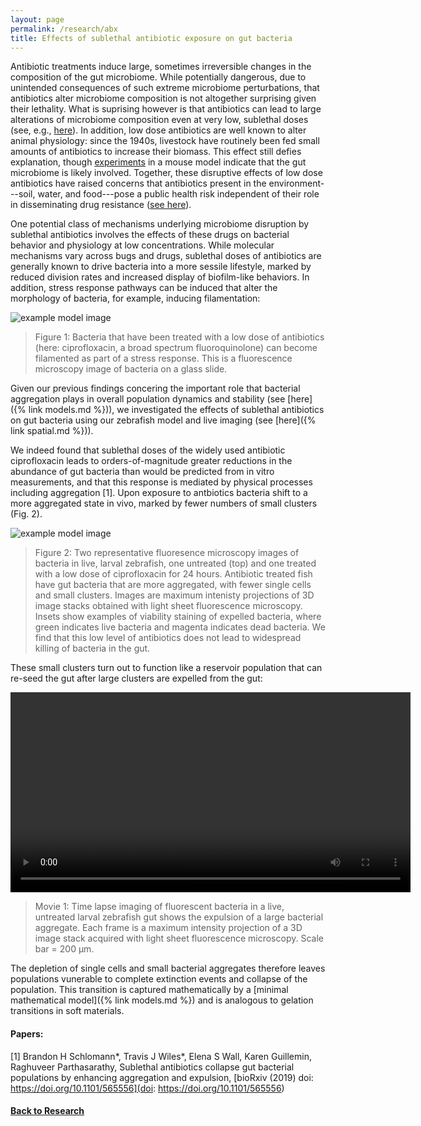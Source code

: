 ```yaml
---
layout: page
permalink: /research/abx
title: Effects of sublethal antibiotic exposure on gut bacteria
---
```



Antibiotic treatments induce large, sometimes irreversible changes in the composition of the gut microbiome. While potentially dangerous, due to unintended consequences of such extreme microbiome perturbations, that antibiotics alter microbiome composition is not altogether surprising given their lethality. What is suprising however is that antibiotics can lead to large alterations of microbiome composition even at very low, sublethal doses (see, e.g., [here](https://www.ncbi.nlm.nih.gov/pubmed/22914093)). In addition, low dose antibiotics are well known to alter animal physiology: since the 1940s, livestock have routinely been fed small amounts of antibiotics to increase their biomass. This effect still defies explanation, though [experiments](https://www.ncbi.nlm.nih.gov/pubmed/22914093) in a mouse model indicate that the gut microbiome is likely involved. Together, these disruptive effects of low dose antibiotics have raised concerns that antibiotics present in the environment---soil, water, and food---pose a public health risk independent of their role in disseminating drug resistance ([see here](https://www.ncbi.nlm.nih.gov/books/NBK481560/)).

One potential class of mechanisms underlying microbiome disruption by sublethal antibiotics involves the effects of these drugs on bacterial behavior and physiology at low concentrations. While molecular mechanisms vary across bugs and drugs, sublethal doses of antibiotics are generally known to drive bacteria into a more sessile lifestyle, marked by reduced division rates and increased display of biofilm-like behaviors. In addition, stress response pathways can be induced that alter the morphology of bacteria, for example, inducing filamentation:

![example model image]({{site.baseurl}}/assets/vib_cip_invitro_crop.jpg)
> Figure 1: Bacteria that have been treated with a low dose of antibiotics (here: ciprofloxacin, a broad spectrum fluoroquinolone) can become filamented as part of a stress response. This is a fluorescence microscopy image of bacteria on a glass slide.

Given our previous findings concering the important role that bacterial aggregation plays in overall population dynamics and stability (see [here]({% link models.md %})), we investigated the effects of sublethal antibiotics on gut bacteria using our zebrafish model and live imaging (see [here]({% link spatial.md %})).

We indeed found that sublethal doses of the widely used antibiotic ciprofloxacin leads to orders-of-magnitude greater reductions in the abundance of gut bacteria than would be predicted from in vitro measurements, and that this response is mediated by physical processes including aggregation [1]. Upon exposure to antbiotics bacteria shift to a more aggregated state in vivo, marked by fewer numbers of small clusters (Fig. 2). 

![example model image]({{site.baseurl}}/assets/ent_cip_full.jpg)

> Figure 2: Two representative fluoresence microscopy images of bacteria in live, larval zebrafish, one untreated (top) and one treated with a low dose of ciprofloxacin for 24 hours. Antibiotic treated fish have gut bacteria that are more aggregated, with fewer single cells and small clusters. Images are maximum intenisty projections of 3D image stacks obtained with light sheet fluorescence microscopy. Insets show examples of viability staining of expelled bacteria, where green indicates live bacteria and magenta indicates dead bacteria. We find that this low level of antibiotics does not lead to widespread killing of bacteria in the gut.

These small clusters turn out to function like a reservoir population that can re-seed the gut after large clusters are expelled from the gut:

<video width="640" controls>
  <source src="{{site.baseurl}}/assets/ent_expulsion.mp4" type="video/mp4">
</video>

> Movie 1: Time lapse imaging of fluorescent bacteria in a live, untreated larval zebrafish gut shows the expulsion of a large bacterial aggregate. Each frame is a maximum intensity projection of a 3D image stack acquired with light sheet fluorescence microscopy. Scale bar = 200 &mu;m. 

The depletion of single cells and small bacterial aggregates therefore leaves populations vunerable to complete extinction events and collapse of the population. This transition is captured mathematically by a [minimal mathematical model]({% link models.md %}) and is analogous to gelation transitions in soft materials.

#### Papers:

[1] Brandon H Schlomann\*, Travis J Wiles\*, Elena S Wall, Karen Guillemin, Raghuveer Parthasarathy, Sublethal antibiotics collapse gut bacterial populations by enhancing aggregation and expulsion, [bioRxiv (2019) doi: https://doi.org/10.1101/565556](doi: https://doi.org/10.1101/565556)

#### [Back to Research]({{site.baseurl}}/research)


 
